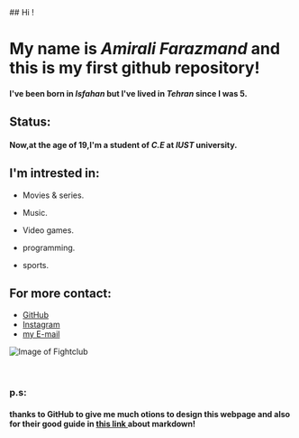 
 <html>
## Hi !

# My name is  _Amirali Farazmand_ and this is my first github repository!

#### I've been born in _Isfahan_ but I've lived in _Tehran_ since I was 5.

## Status:
#### Now,at the age of 19,I'm a student of _C.E_ at _IUST_ university.


## I'm intrested in:
- Movies & series.

- Music.

- Video games.

- programming.

- sports.
 
 ## For more contact:
 
- [GitHub](http://github.com/AmiraliFarazmand) 
- [Instagram](https://www.instagram.com/amiralifrzmnd/)
- [my E-mail](amiralifm1407@gmail.com)





![Image of Fightclub](https://i.pinimg.com/originals/3d/a2/e1/3da2e1aed80c57e7d38e13e4ca4f596d.jpg)


 <br>
 <h3><head>p.s:
  <h4>thanks to <b> GitHub </b> to give me much otions to design this webpage and also for their good guide in  <a href="https://guides.github.com/features/mastering-markdown/" target="_blank">this link </a>about markdown! 
  </br>



